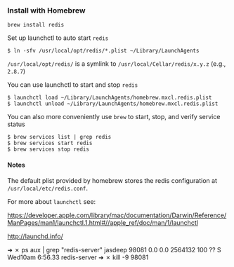 ### Install with Homebrew

    brew install redis

Set up launchctl to auto start `redis`

    $ ln -sfv /usr/local/opt/redis/*.plist ~/Library/LaunchAgents

`/usr/local/opt/redis/` is a symlink to `/usr/local/Cellar/redis/x.y.z` (e.g., `2.8.7`)

You can use launchctl to start and stop `redis`

    $ launchctl load ~/Library/LaunchAgents/homebrew.mxcl.redis.plist
    $ launchctl unload ~/Library/LaunchAgents/homebrew.mxcl.redis.plist
    
You can also more conveniently use `brew` to start, stop, and verify service status

    $ brew services list | grep redis
    $ brew services start redis
    $ brew services stop redis

#### Notes

The default plist provided by homebrew stores the redis configuration at `/usr/local/etc/redis.conf`.

For more about `launchctl` see:

https://developer.apple.com/library/mac/documentation/Darwin/Reference/ManPages/man1/launchctl.1.html#//apple_ref/doc/man/1/launchctl

http://launchd.info/




➜ ✗ ps aux | grep "redis-server"
jasdeep        98081   0.0  0.0  2564132    100   ??  S    Wed10am   6:56.33 redis-server
➜  ✗ kill -9 98081
 

